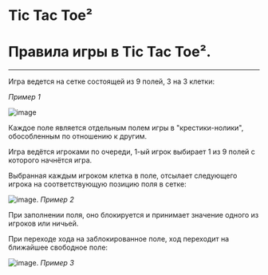 # Tic Tac Toe²

# Правила игры в Tic Tac Toe².
---
Игра ведется на сетке состоящей из 9 полей, 3 на 3 клетки:

*Пример 1*

![image](https://github.com/denisnumb/tictactoe_extended/assets/108686703/4ea964c0-47c1-4a32-91db-3e5ba66b3d7d)

Каждое поле является отдельным полем игры в "крестики-нолики", обособленным по отношению к другим.

Игра ведётся игроками по очереди, 1-ый игрок выбирает 1 из 9 полей с которого начнётся игра.

Выбранная каждым игроком клетка в поле, отсылает следующего игрока на соответствующую позицию поля в сетке:

![image](https://github.com/denisnumb/tictactoe_extended/assets/108686703/686407dd-87e0-4462-a931-f406a3318ee3). *Пример 2*

При заполнении поля, оно блокируется и принимает значение одного из игроков или ничьей.

При переходе хода на заблокированное поле, ход переходит на ближайшее свободное поле:

![image](https://github.com/denisnumb/tictactoe_extended/assets/108686703/33304e86-4acc-4492-aaec-496c1f56d9e4). *Пример 3*
